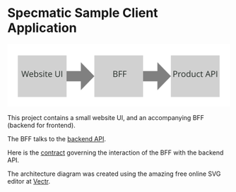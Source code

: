 # Specmatic Sample Client Application

![HTML client talks to client API which talks to backend api](specmatic-sample-architecture.svg)

This project contains a small website UI, and an accompanying BFF (backend for frontend).

The BFF talks to the [backend API](https://github.com/znsio/specmatic-order-api).

Here is the [contract](https://github.com/znsio/specmatic-order-contracts/blob/main/in/specmatic/examples/store/api_order_v1.yaml) governing the interaction of the BFF with the backend API.

The architecture diagram was created using the amazing free online SVG editor at [Vectr](https://vectr.com).